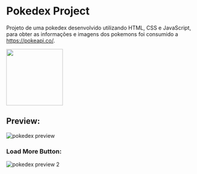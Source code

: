 # Pokedex Project

Projeto de uma pokedex desenvolvido utilizando HTML, CSS e JavaScript, para obter as informações e imagens dos pokemons foi consumido a https://pokeapi.co/.

<img src="https://user-images.githubusercontent.com/117487712/202872389-5d1b1e85-4543-4335-b924-fcc5d4128f20.png" width="150"/>

## Preview: 

![pokedex preview](https://user-images.githubusercontent.com/117487712/209672680-580ecfcc-b9d9-465c-8bc6-bfe911774cef.PNG)

### Load More Button:

![pokedex preview 2](https://user-images.githubusercontent.com/117487712/209672705-f5c09dfd-528e-4647-8ed6-3aeca0df1ed5.PNG)


